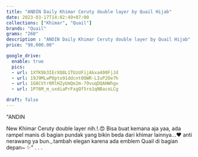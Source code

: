 ```yaml
---
title: "ANDIN Daily Khimar Ceruty double layer by Quail Hijab"
date: 2023-03-17T14:02:49+07:00
collections: ["Khimar", "Quail"]
brands: "Quail"
grams: "260"
description : "ANDIN Daily Khimar Ceruty double layer by Quail Hijab"
price: "98,000.00"

google_drive:
  enable: true
  pics:
  - url: 1XTK9b3IErXQ8L1TUzUFijAkxa400FjJd
  - url: 19J9MLwP0pto91ddcnt0OWR-LIuP2Oe7h
  - url: 1G8CVtr0RlHZyUmQe2m-79vuqDQAHWhgx
  - url: 1P76M_m_uxdiaPrFxgQf5ro1qNBacoLCg

draft: false
---
```


"ANDIN

New Khimar Ceruty double layer nih.!.😍 Bisa buat kemana aja yaa, ada rampel manis di bagian pundak yang bikin beda dari khimar lainnya...❤️ anti nerawang ya bun.,.tambah elegan karena ada emblem Quail di bagian depan~ ✨"
.
.
.    
 
